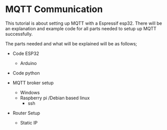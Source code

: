 # MQTT Communication
This tutorial is about setting up MQTT with a Espressif esp32. 
There will be an explanation and example code for all parts needed to setup up MQTT successfully.

The parts needed and what will be explained will be as follows;

 - Code ESP32
	 - Arduino

- Code python


- MQTT broker setup
	- Windows
	- Raspberry pi /Debian based linux
		- ssh

- Router Setup
	- Static IP



 






 

